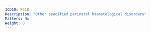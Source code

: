 ```yaml
---
ICD10: P618
Description: "Other specified perinatal haematological disorders"
Matters: No
Weight: 0
---
```

